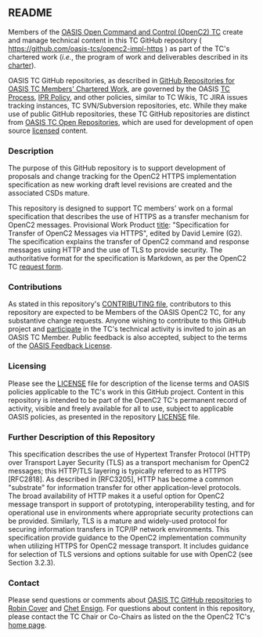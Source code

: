 <div>
<h2>README</h2>

<p>Members of the <a href="https://www.oasis-open.org/committees/openc2/">OASIS Open Command and Control (OpenC2) TC</a> create and manage technical content in this TC GitHub repository ( <a href="https://github.com/oasis-tcs/openc2-impl-https">https://github.com/oasis-tcs/openc2-impl-https</a> ) as part of the TC's chartered work (<i>i.e.</i>, the program of work and deliverables described in its <a href="https://www.oasis-open.org/committees/openc2/charter.php">charter</a>).</p>

<p>OASIS TC GitHub repositories, as described in <a href="https://www.oasis-open.org/resources/tcadmin/github-repositories-for-oasis-tc-members-chartered-work">GitHub Repositories for OASIS TC Members' Chartered Work</a>, are governed by the OASIS <a href="https://www.oasis-open.org/policies-guidelines/tc-process">TC Process</a>, <a href="https://www.oasis-open.org/policies-guidelines/ipr">IPR Policy</a>, and other policies, similar to TC Wikis, TC JIRA issues tracking instances, TC SVN/Subversion repositories, etc.  While they make use of public GitHub repositories, these TC GitHub repositories are distinct from <a href="https://www.oasis-open.org/resources/open-repositories">OASIS TC Open Repositories</a>, which are used for development of open source <a href="https://www.oasis-open.org/resources/open-repositories/licenses">licensed</a> content.</p>
</div>

<div>
<h3>Description</h3>

<p>The purpose of this GitHub repository is to support development of proposals and change tracking for the OpenC2 HTTPS implementation specification as new working draft level revisions are created and the associated CSDs mature.</p>

<p>This repository is designed to support TC members' work on a formal specification that describes the use of HTTPS as a transfer mechanism for OpenC2 messages. Provisional Work Product <a href="https://lists.oasis-open.org/archives/openc2/201806/msg00005.html">title</a>: "Specification for Transfer of OpenC2 Messages via HTTPS", edited by David Lemire (G2). The specification explains the transfer of OpenC2 command and response messages using HTTP and the use of TLS to provide security.  The authoritative format for the specification is Markdown, as per the OpenC2 TC <a href="https://issues.oasis-open.org/browse/TCADMIN-3011">request form</a>.</p>
</div>

<!--
Template / starter document request for Specification for Transfer of OpenC2 Messages via HTTPS
https://issues.oasis-open.org/browse/TCADMIN-3011

Provisional Work Product title: "Specification for Transfer of OpenC2 Messages via HTTPS", edited by David Lemire (G2).

Form submission from: Request a template / starter document
https://lists.oasis-open.org/archives/openc2/201806/msg00005.html
-->

<div>
<h3>Contributions</h3>
<p>As stated in this repository's <a href="https://github.com/oasis-tcs/openc2-impl-https/blob/master/CONTRIBUTING.md">CONTRIBUTING file</a>, contributors to this repository are expected to be Members of the OASIS OpenC2 TC, for any substantive change requests.  Anyone wishing to contribute to this GitHub project and <a href="https://www.oasis-open.org/join/participation-instructions">participate</a> in the TC's technical activity is invited to join as an OASIS TC Member.  Public feedback is also accepted, subject to the terms of the <a href="https://www.oasis-open.org/policies-guidelines/ipr#appendixa">OASIS Feedback License</a>.</p>
</div>



<div>
<h3>Licensing</h3>
<p>Please see the <a href="https://github.com/oasis-tcs/openc2-impl-https/blob/master/LICENSE.md">LICENSE</a> file for description of the license terms and OASIS policies applicable to the TC's work in this GitHub project. Content in this repository is intended to be part of the OpenC2 TC's permanent record of activity, visible and freely available for all to use, subject to applicable OASIS policies, as presented in the repository <a href="https://github.com/oasis-tcs/openc2-impl-https/blob/master/LICENSE.md">LICENSE</a> file.</p>
</div>

<div>
<h3>Further Description of this Repository</h3>

<p>This specification describes the use of Hypertext Transfer Protocol (HTTP) over Transport Layer Security (TLS) as a transport mechanism for OpenC2 messages; this HTTP/TLS layering is typically referred to as HTTPS [RFC2818]. As described in [RFC3205], HTTP has become a common "substrate" for information transfer for other application-level protocols. The broad availability of HTTP makes it a useful option for OpenC2 message transport in support of prototyping, interoperability testing, and for operational use in environments where appropriate security protections can be provided. Similarly, TLS is a mature and widely-used protocol for securing information transfers in TCP/IP network environments. This specification provide guidance to the OpenC2 implementation community when utilizing HTTPS for OpenC2 message transport. It includes guidance for selection of TLS versions and options suitable for use with OpenC2 (see Section 3.2.3).</p>
</div>

<div>

<h3>Contact</h3>
<p>Please send questions or comments about <a href="https://www.oasis-open.org/resources/tcadmin/github-repositories-for-oasis-tc-members-chartered-work">OASIS TC GitHub repositories</a> to <a href="mailto:robin@oasis-open.org">Robin Cover</a> and <a href="mailto:chet.ensign@oasis-open.org">Chet Ensign</a>.  For questions about content in this repository, please contact the TC Chair or Co-Chairs as listed on the the OpenC2 TC's <a href="https://www.oasis-open.org/committees/openc2/">home page</a>.</p>
</div>
